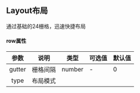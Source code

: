 ## Layout布局

通过基础的24栅格，迅速快捷布局

#### row属性

|  参数  | 说明     | 类型   | 可选值 | 默认值 |
| :----: | -------- | ------ | ------ | ------ |
| gutter | 栅格间隔 | number | -      | 0      |
|  type  | 布局模式 |        |        |        |


